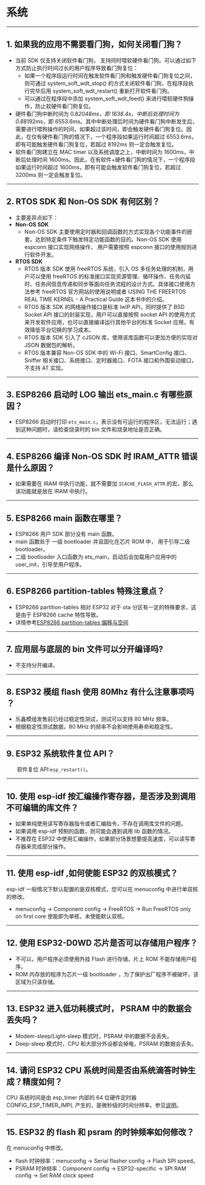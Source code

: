 # 系统

<style>
body {counter-reset: h2}
  h2 {counter-reset: h3}
  h2:before {counter-increment: h2; content: counter(h2) ". "}
  h3:before {counter-increment: h3; content: counter(h2) "." counter(h3) ". "}
  h2.nocount:before, h3.nocount:before, { content: ""; counter-increment: none }
</style>

---

## 如果我的应⽤不需要看⻔狗，如何关闭看⻔狗？

- 当前 SDK 仅⽀持关闭软件看⻔狗， ⽀持同时喂软硬件看⻔狗。可以通过如下⽅式防⽌执⾏时间过⻓的⽤户程序导致看⻔狗复位：
  - 如果⼀个程序段运⾏时间在触发软件看⻔狗和触发硬件看⻔狗复位之间，则可通过 system_soft_wdt_stop() 的⽅式关闭软件看⻔狗，在程序段执⾏完毕后⽤ system_soft_wdt_restart() 重新打开软件看⻔狗。
  - 可以通过在程序段中添加 system_soft_wdt_feed() 来进⾏喂软硬件狗操作，防⽌软硬件看⻔狗复位。
- 硬件看⻔狗中断时间为 0.8*2048ms，即 1638.4s，中断后处理时间为 0.8*8192ms，即 6553.6ms。其中中断处理后时间为硬件看⻔狗中断发⽣后，需要进⾏喂狗操作的时间，如果超过该时间，即会触发硬件看⻔狗复位。因此，在仅有硬件看⻔狗的情况下，⼀个程序段如果运⾏时间超过 6553.6ms，即有可能触发硬件看⻔狗复位，若超过 8192ms 则⼀定会触发复位。
- 软件看⻔狗建⽴在 MAC timer 以及系统调度之上，中断时间为 1600ms，中断后处理时间 1600ms。因此，在有软件+硬件看⻔狗的情况下，⼀个程序段如果运⾏时间超过 1600ms，即有可能会触发软件看⻔狗复位，若超过 3200ms 则⼀定会触发复位。

---

## RTOS SDK 和 Non-OS SDK 有何区别？

- 主要差异点如下：
- **Non-OS SDK**
  - Non-OS SDK 主要使⽤定时器和回调函数的⽅式实现各个功能事件的嵌套，达到特定条件下触发特定功能函数的⽬的。Non-OS SDK 使⽤ espconn 接⼝实现⽹络操作， ⽤户需要按照 espconn 接⼝的使⽤规则进⾏软件开发。
- **RTOS SDK** 
  - RTOS 版本 SDK 使⽤ freeRTOS 系统，引⼊ OS 多任务处理的机制，⽤户可以使⽤ freeRTOS 的标准接⼝实现资源管理、循环操作、任务内延时、任务间信息传递和同步等⾯向任务流程的设计⽅式。具体接⼝使⽤⽅法参考 freeRTOS 官⽅⽹站的使⽤说明或者 USING THE FREERTOS REAL TIME KERNEL - A Practical Guide 这本书中的介绍。
  - RTOS 版本 SDK 的⽹络操作接⼝是标准 lwIP API，同时提供了 BSD Socket API 接⼝的封装实现，⽤户可以直接按照 socket API 的使⽤⽅式来开发软件应⽤，也可以直接编译运⾏其他平台的标准 Socket 应⽤，有效降低平台切换的学习成本。
  - RTOS 版本 SDK 引⼊了 cJSON 库，使⽤该库函数可以更加⽅便的实现对 JSON 数据包的解析。
  - RTOS 版本兼容 Non-OS SDK 中的 Wi-Fi 接⼝、SmartConfig 接⼝、Sniffer 相关接⼝、系统接⼝、定时器接⼝、FOTA 接⼝和外围驱动接⼝，不⽀持 AT 实现。

---

## ESP8266 启动时 LOG 输出 ets_main.c 有哪些原因？

- ESP8266 启动时打印 `ets_main.c`，表示没有可运⾏的程序区，⽆法运⾏；遇到这种问题时，请检查烧录时的 bin ⽂件和烧录地址是否正确。

---

## ESP8266 编译 Non-OS SDK 时 IRAM_ATTR 错误是什么原因？

- 如果需要在 IRAM 中执⾏功能，就不需要加 `ICACHE_FLASH_ATTR` 的宏，那么该功能就是放在 IRAM 中执⾏。

---

## ESP8266 main 函数在哪里？

- ESP8266 用户 SDK 部分没有 main 函数。
- main 函数处于 一级 bootloader 并且固化在芯片 ROM 中， 用于引导二级 bootloader。
- 二级 bootloader 入口函数为 ets_main，启动后会加载用户应用中的 user_init，引导至用户程序。

---

## ESP8266 partition-tables 特殊注意点？

- ESP8266 partition-tables 相对 ESP32 对于 ota 分区有一定的特殊要求，这是由于 ESP8266 cache 特性导致。
- 详情参考[ESP8266 partition-tables 偏移与空间](https://docs.espressif.com/projects/esp8266-rtos-sdk/en/latest/api-guides/partition-tables.html#offset-size)

---

## 应⽤层与底层的 bin ⽂件可以分开编译吗?

- 不⽀持分开编译。

---  

## ESP32 模组 flash 使用 80Mhz 有什么注意事项吗 ？

- 乐鑫模组发售前已经过稳定性测试，测试可以支持 80 MHz 频率。
- 根据稳定性测试数据，80 MHz 的频率不会影响使用寿命和稳定性。

---

## ESP32 系统软件复位 API？

&emsp;&emsp;软件复位 API:`esp_restart()`。

---

## 使用 esp-idf 按汇编操作寄存器，是否涉及到调用不可编辑的库文件？

- 如果单纯使用读写寄存器指令或者汇编指令，不存在调用库文件的问题。
- 如果调用 esp-idf 预制的函数，则可能会遇到调用 lib 函数的情况。
- 不推荐在 ESP32 中使用汇编操作，如果部分场景想要提高速度，可以读写寄存器来完成部分操作。

---

## 使用 esp-idf ,如何使能 ESP32 的双核模式？

esp-idf 一般情况下默认配置的是双核模式，您可以在 menuconfig 中进行单双核的修改。
  - menuconfig -> Component config -> FreeRTOS -> Run FreeRTOS only on first core 使能即为单核，未使能默认双核。

---

## 使用 ESP32-D0WD 芯片是否可以存储用户程序？

- 不可以，用户程序必须使用外挂 Flash 进行存储，片上 ROM 不能存储用户程序。
- ROM 内存放的程序为芯片一级 bootloader ，为了保护出厂程序不被破坏，该区域为只读存储。

---

## ESP32 进入低功耗模式时， PSRAM 中的数据会丢失吗？

- Modem-sleep/Light-sleep 模式时，PSRAM 中的数据不会丢失。
- Deep-sleep 模式时，CPU 和大部分外设都会掉电，PSRAM 的数据会丢失。

---

## 请问 ESP32 CPU 系统时间是否由系统滴答时钟生成？精度如何？

CPU 系统时间是由 esp_timer 内部的 64 位硬件定时器 CONFIG_ESP_TIMER_IMPL 产生的，是微秒级的时间分辨率。参见[说明](https://docs.espressif.com/projects/esp-idf/zh_CN/latest/esp32/api-reference/system/esp_timer.html?highlight=esp_timer_get_time#high-resolution-timer)。

---

##  ESP32 的 flash 和 psram 的时钟频率如何修改？

在 menuconfig 中修改。
  - flash 时钟频率：menuconfig -> Serial flasher config -> Flash SPI speed。
  - PSRAM 时钟频率：Component config -> ESP32-specific -> SPI RAM config -> Set RAM clock speed
